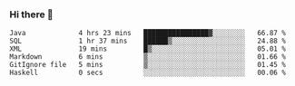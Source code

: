 ### Hi there 👋

<!--START_SECTION:waka-->

```text
Java             4 hrs 23 mins   ████████████████▓░░░░░░░░   66.87 %
SQL              1 hr 37 mins    ██████▒░░░░░░░░░░░░░░░░░░   24.88 %
XML              19 mins         █▒░░░░░░░░░░░░░░░░░░░░░░░   05.01 %
Markdown         6 mins          ▒░░░░░░░░░░░░░░░░░░░░░░░░   01.66 %
GitIgnore file   5 mins          ▒░░░░░░░░░░░░░░░░░░░░░░░░   01.45 %
Haskell          0 secs          ░░░░░░░░░░░░░░░░░░░░░░░░░   00.06 %
```

<!--END_SECTION:waka-->


<!--
**AnkelMauCastillo/AnkelMauCastillo** is a ✨ _special_ ✨ repository because its `README.md` (this file) appears on your GitHub profile.

Here are some ideas to get you started:

- 🔭 I’m currently working on ...
- 🌱 I’m currently learning ...
- 👯 I’m looking to collaborate on ...
- 🤔 I’m looking for help with ...
- 💬 Ask me about ...
- 📫 How to reach me: ...
- 😄 Pronouns: ...
- ⚡ Fun fact: ...
-->
